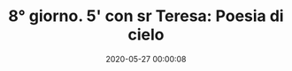 ---
layout: post #devo lasciarlo così
title: "8° giorno. 5' con sr Teresa: Poesia di cielo" #devo cambiare il nome, lasciando tra virgolette, è il nome dell'episodio del podcast
categories: [Archiviostorico, NovenaAM] #la categoria dove metto l'episodio [novena AM] meglio fare un podcast per ogni categoria, un po' come la playlist. NB non lasciare spazi
date: 2020-05-27 00:00:08 #la data dovrebbe essere quella dell'invio del podcast, ma si può mettere una qualsiasi.
#NB le date segnano l'ordine di caricamento, non il titolo, quindi quando le carichi, se vuoi un ordine, metti le date in ordine cronologico crescente.
#In caso che non lo siano nell'ordine che vuoi cambia l'ora.
file: //ArchiviostoricoFMAIPI.github.io/mp3s/Archiviostorico/srtvp/8GNovenaAV.mp3 #File: // nome sito. nome cartella. Non serve scrivere due volte ArchiviostoricoFMAIPI. nome file, puoi caricarti tante sottocartelle in mp3s...mp3s/sottocartella/nome file.mp3 NB solo Mp3!
#deve essere sempre in github, internet utilizza questi flash ////
summary: "8 giorno" #descrizione dell'episodio. es. 1 giorno. la descrizione dell'audio.
duration: "05:22" #durata: la durata del file, va inserito manualmente, non lo fa il programma
length: " 12910786" #la lunghezza si trova in proprietà / dimensioni NB in byte
image: //immagini/Archiviostorico/srtvp/NovenaAV8G.JPG #l'immagine che vuoi mettere, è la cartella su PC dove metti le immagini, NB Attenzione alle maiuscole e minuscole
#i nomi delle categorie devono essere diversi
---